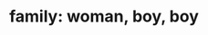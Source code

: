 ---
layout: people&body
title: "family: woman, boy, boy"
emoji: family__woman_boy_boy
permalink: 👩‍👦‍👦.html
---